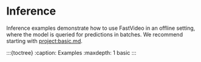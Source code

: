 # Inference

Inference examples demonstrate how to use FastVideo in an offline setting, where the model is queried for predictions in batches. We recommend starting with <project:basic.md>.

:::{toctree}
:caption: Examples
:maxdepth: 1
basic
:::

